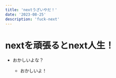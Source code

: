 ```yaml
---
title: 'nextうざいやだ！'
date: '2023-08-25'
description: 'fuck-next'
---
```


# nextを頑張るとnext人生！

- おかしいよな？

    - おかしいよ！